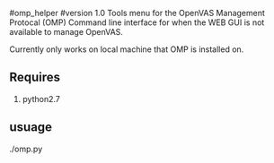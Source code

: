#omp_helper
#version 1.0
Tools menu for the OpenVAS Management Protocal (OMP)
Command line interface for when the WEB GUI is not available to manage OpenVAS.

Currently only works on local machine that OMP is installed on.

Requires
--------
1) python2.7

usuage
------
./omp.py
